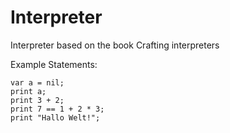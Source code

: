 # Interpreter
Interpreter based on the book Crafting interpreters

Example Statements:
```
var a = nil;  
print a;  
print 3 + 2;  
print 7 == 1 + 2 * 3;  
print "Hallo Welt!";
```
  
